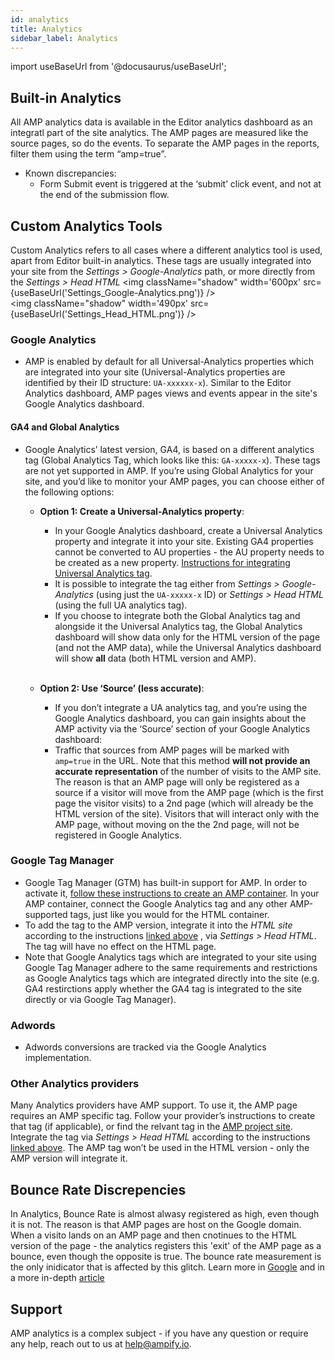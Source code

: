 ```yaml
---
id: analytics
title: Analytics
sidebar_label: Analytics
---
```

import useBaseUrl from '@docusaurus/useBaseUrl'; 

## Built-in Analytics
All AMP analytics data is available in the Editor analytics dashboard as an integratl part of the site analytics. The AMP pages are measured like the source pages, so do the events.
To separate the AMP pages in the reports, filter them using the term “amp=true”.
* Known discrepancies:
    * Form Submit event is triggered at the ‘submit’ click event, and not at the end of the submission flow.

## Custom Analytics Tools
Custom Analytics refers to all cases where a different analytics tool is used, apart from Editor built-in analytics. These tags are usually integrated into your site from the *Settings > Google-Analytics* path, or more directly from the *Settings > Head HTML*
<img className="shadow" width='600px' src={useBaseUrl('Settings_Google-Analytics.png')} />
<br/>
<img className="shadow" width='490px' src={useBaseUrl('Settings_Head_HTML.png')} />

### Google Analytics
* AMP is enabled by default for all Universal-Analytics properties which are integrated into your site (Universal-Analytics properties are identified by their ID structure: ```UA-xxxxxx-x```). Similar to the Editor Analytics dashboard, AMP pages views and events appear in the site's Google Analytics dashboard.
#### GA4 and Global Analytics
* Google Analytics’ latest version, GA4, is based on a different analytics tag (Global Analytics Tag, which looks like this: ```GA-xxxxx-x```). These tags are not yet supported in AMP. If you’re using Global Analytics for your site, and you’d like to monitor your AMP pages, you can choose either of the following options:
  
  * **Option 1: Create a Universal-Analytics property**:<br/>
    * In your Google Analytics dashboard, create a Universal Analytics property and integrate it into your site. Existing GA4 properties cannot be converted to AU properties - the AU property needs to be created as a new property. <a href="https://support.google.com/analytics/answer/10269537?hl=en" target="_blank">Instructions for integrating Universal Analytics tag</a>.
    * It is possible to integrate the tag either from *Settings > Google-Analytics* (using just the ```UA-xxxxx-x``` ID) or *Settings > Head HTML* (using the full UA analytics tag).
    * If you choose to integrate both the Global Analytics tag and alongside it the Universal Analytics tag, the Global Analytics dashboard will show data only for the HTML version of the page (and not the AMP data), while the Universal Analytics dashboard will show **all** data (both HTML version and AMP).<br/><br/>

  
  * **Option 2: Use ‘Source’ (less accurate)**:
    * If you don’t integrate a UA analytics tag, and you’re using the Google Analytics dashboard, you can gain insights about the AMP activity via the ‘Source’ section of your Google Analytics dashboard:
    * Traffic that sources from AMP pages will be marked with ```amp=true``` in the URL. Note that this method **will not provide an accurate representation** of the number of visits to the AMP site. The reason is that an AMP page will only be registered as a source if a visitor will move from the AMP page (which is the first page the visitor visits) to a 2nd page (which will already be the HTML version of the site). Visitors that will interact only with the AMP page, without moving on the the 2nd page, will not be registered in Google Analytics.
### Google Tag Manager
* Google Tag Manager (GTM) has built-in support for AMP. In order to activate it, <a href="https://support.google.com/tagmanager/answer/9205783?hl=en" target="_blank">follow these instructions to create an AMP container</a>. In your AMP container, connect the Google Analytics tag and any other AMP-supported tags, just like you would for the HTML container.
* To add the tag to the AMP version, integrate it into the *HTML site* according to the instructions [linked above](#custom-analytics-tools)
, via *Settings > Head HTML*. The tag will have no effect on the HTML page.
* Note that Google Analytics tags which are integrated to your site using Google Tag Manager adhere to the same requirements and restrictions as Google Analytics tags which are integrated directly into the site (e.g. GA4 restirctions apply whether the GA4 tag is integrated to the site directly or via Google Tag Manager).

### Adwords
* Adwords conversions are tracked via the Google Analytics implementation.
### Other Analytics providers
Many Analytics providers have AMP support. To use it, the AMP page requires an AMP specific tag. Follow your provider’s instructions to create that tag (if applicable), or find the relvant tag in the <a href="https://amp.dev/documentation/guides-and-tutorials/optimize-and-measure/configure-analytics/analytics-vendors/?format=websites" target="_blank">AMP project site</a>. Integrate the tag via *Settings > Head HTML* according to the instructions [linked above](#custom-analytics-tools). The AMP tag won’t be used in the HTML version - only the AMP version will integrate it.
## Bounce Rate Discrepencies
In Analytics, Bounce Rate is almost alwasy registered as high, even though it is not. The reason is that AMP pages are host on the Google domain. When a visito lands on an AMP page and then cnotinues to the HTML version of the page - the analytics registers this 'exit' of the AMP page as a bounce, even though the opposite is true. The bounce rate measurement is the only inidicator that is affected by this glitch. Learn more in <a href="https://support.google.com/analytics/answer/9264222?hl=en#:~:text=Bounce%20rate%20comparisons
" target="_blank">Google</a> and in a more in-depth <a href="https://www.christianoliveira.com/blog/en/web-analytics/why-the-bounce-rate-of-my-amp-pages-is-so-high/" target="_blank">article</a>

## Support
AMP analytics is a complex subject - if you have any question or require any help, reach out to us at help@ampify.io.
